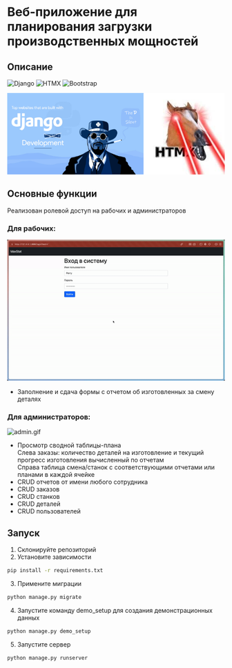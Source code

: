 # Веб-приложение для планирования загрузки производственных мощностей

## Описание
![Django](https://img.shields.io/badge/Django-092E20?style=for-the-badge&logo=django&logoColor=white)
![HTMX](https://img.shields.io/badge/HTMX-FF69B4?style=for-the-badge&logo=htmx&logoColor=white)
![Bootstrap](https://img.shields.io/badge/Bootstrap-563D7C?style=for-the-badge&logo=bootstrap&logoColor=white)

![img.png](readme_logos.png)

## Основные функции

Реализован ролевой доступ на рабочих и администраторов

### Для рабочих:
![worker.gif](worker.gif)
- Заполнение и сдача формы с отчетом об изготовленных за смену деталях

### Для администраторов:
![admin.gif](admin.gif)
- Просмотр сводной таблицы-плана <br>
  Слева заказы: количество деталей на изготовление и текущий прогресс изготовления вычисленный по отчетам <br>
  Справа таблица смена/станок с соответствующими отчетами или планами в каждой ячейке
- CRUD отчетов от имени любого сотрудника
- CRUD заказов
- CRUD станков
- CRUD деталей
- CRUD пользователей

## Запуск

1. Склонируйте репозиторий
2. Установите зависимости
```bash
pip install -r requirements.txt
```
3. Примените миграции
```bash
python manage.py migrate
```
4. Запустите команду demo_setup для создания демонстрационных данных
```bash
python manage.py demo_setup
```
5. Запустите сервер
```bash
python manage.py runserver
```

